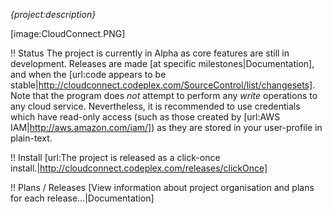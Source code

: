 *{project:description}*

[image:CloudConnect.PNG]

!! Status
The project is currently in Alpha as core features are still in development. Releases are made [at specific milestones|Documentation], and when the [url:code appears to be stable|http://cloudconnect.codeplex.com/SourceControl/list/changesets]. Note that the program does *not* attempt to perform any _write_ operations to any cloud service. Nevertheless, it is recommended to use credentials which have read-only access (such as those created by [url:AWS IAM|http://aws.amazon.com/iam/]) as they are stored in your user-profile in plain-text.

!! Install
[url:The project is released as a click-once install.|http://cloudconnect.codeplex.com/releases/clickOnce]

!! Plans / Releases
[View information about project organisation and plans for each release...|Documentation]

